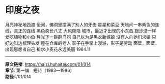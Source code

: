 # 印度之夜

月亮神秘地西渡
恒河，佛洞里摆满了别人的牙齿
星星和菜豆
天地间一串紫色的连线，真正的连线
黑色疯长八丈
大风隐隐
城市，最近才出现的小东西
跟沙漠一样爱吃植物和小鱼
月光下一群群乌鸦
自己以为是黑衣新嫁娘
没有人向她们求婚
只好边叫边梳理头发
睡在仓库的老人
影子在手掌上漫游，影子是劳动
面壁，面壁，出现思想者自己
祈求小麦花永远美丽
1984.11

---

**原文链接**: https://haizi.huhaitai.com/01/014  
**章节**: 第一编　短诗（1983—1986）  
**路径**: /01/014
